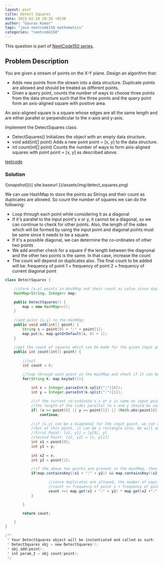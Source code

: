 ```yaml
---
layout: post
title: Detect Squares
date: 2023-02-20 20:28 +0530
author: "Gaurav Kumar"
tags: "java neetcode150 mathematics"
categories: "neetcode150"
---
```


This question is part of [NeetCode150 series](https://neetcode.io/practice).  

## Problem Description

You are given a stream of points on the X-Y plane. Design an algorithm that:

- Adds new points from the stream into a data structure. Duplicate points are allowed and should be treated as different points.
- Given a query point, counts the number of ways to choose three points from the data structure such that the three points and the query point form an axis-aligned square with positive area.

An axis-aligned square is a square whose edges are all the same length and are either parallel or perpendicular to the x-axis and y-axis.

Implement the DetectSquares class:

- DetectSquares() Initializes the object with an empty data structure.
- void add(int[] point) Adds a new point point = [x, y] to the data structure.
- int count(int[] point) Counts the number of ways to form axis-aligned squares with point point = [x, y] as described above.

[leetcode](https://leetcode.com/problems/detect-squares/description/)

### Solution

![snapshot]({{ site.baseurl }}/assets/img/detect_squares.png)

We can use HashMap to store the points as Strings and their count as duplicates are allowed. So count the number of squares we can do the following:

- Loop through each point while considering it as a diagonal
- If it's parallel to the input point's x or y, it cannot be a diagonal, so we can continue to check for other points. Also, the length of the sides which will be formed by using the input point and diagonal points must be same since it needs to be a square.
- If it's a possible diagonal, we can determine the co-ordinates of other two points
- We add another check for a square if the length between the diagnonal and the other two points is the same. In that case, increase the count
- The count will depend on duplicates also. The final count to be added will be:
frequency of point 1 + frequency of point 2 + frequency of current diagonal point

```java
class DetectSquares {

    //store [x,y] points in HashMap and their count as value since duplicates are allowed
    HashMap<String, Integer> map;

    public DetectSquares() {
        map = new HashMap<>();    
    }
    
    //add point [x,y] to the HashMap
    public void add(int[] point) {
        String s = point[0] + ":" + point[1];
        map.put(s, map.getOrDefault(s, 0) + 1);
    }
    
    //get the count of squares which can be made for the given input point with 3 other points in the HashMap
    public int count(int[] point) {
        
        //init
        int count = 0;

        //loop through each point in the HashMap and check if it can be treated as a diagonal for the input point
        for(String k: map.keySet()){
            
            int x = Integer.parseInt(k.split(":")[0]);
            int y = Integer.parseInt(k.split(":")[1]);

            //if the current co-ordinate's x or y is same as input point, it cannot be a diagnonal so we can continue   
            //the length of the sides parallel to x and y should be same in order to form a square as well         
            if( (x == point[0] || y == point[1]) || (Math.abs(point[0]-x) != Math.abs(point[1]-y) ))
                continue;
            
            //if [x,y] can be a diagnonal for the input point, we can determine the co-ordinates of other two points 
            //but at this point, it can be a rectangle also. We will add a check for square also.
            //First Point: [x1, y1] = [p[0], y]
            //Second Point: [x2, y2] = [x, p[1]]
            int x1 = point[0];
            int y1 = y;
            
            int x2 = x;
            int y2 = point[1];

            //if the above two points are present in the HashMap, then we can form a square
            if(map.containsKey((x1 + ":" + y1)) && map.containsKey((x2 +":" +y2))){

                    //since duplicates are allowed, the number of ways we can form that square is:
                    //count += frequency of point 1 + frequency of point 2 + frequency of current diagonal point
                    count +=( map.get(x1 + ":" + y1) * map.get(x2 +":" +y2) * map.get(k));
            }

        }

        return count;

    }
}

/**
 * Your DetectSquares object will be instantiated and called as such:
 * DetectSquares obj = new DetectSquares();
 * obj.add(point);
 * int param_2 = obj.count(point);
 */
```
